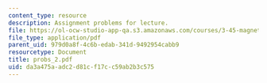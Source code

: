 ```yaml
---
content_type: resource
description: Assignment problems for lecture.
file: https://ol-ocw-studio-app-qa.s3.amazonaws.com/courses/3-45-magnetic-materials-spring-2004/da3a475aadc2d81cf17cc59ab2b3c575_probs_2.pdf
file_type: application/pdf
parent_uid: 979d0a8f-4c6b-edab-341d-9492954cabb9
resourcetype: Document
title: probs_2.pdf
uid: da3a475a-adc2-d81c-f17c-c59ab2b3c575
---
```

